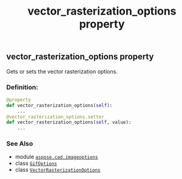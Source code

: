 ﻿---
title: vector_rasterization_options property
second_title: Aspose.CAD for Python via .NET API References
description: 
type: docs
weight: 200
url: /python-net/aspose.cad.imageoptions/gifoptions/vector_rasterization_options/
is_root: false
---

## vector_rasterization_options property


Gets or sets the vector rasterization options.
### Definition:
```python
@property
def vector_rasterization_options(self):
    ...
@vector_rasterization_options.setter
def vector_rasterization_options(self, value):
    ...
```

### See Also
* module [`aspose.cad.imageoptions`](../../)
* class [`GifOptions`](/cad/python-net/aspose.cad.imageoptions/gifoptions)
* class [`VectorRasterizationOptions`](/cad/python-net/aspose.cad.imageoptions/vectorrasterizationoptions)
